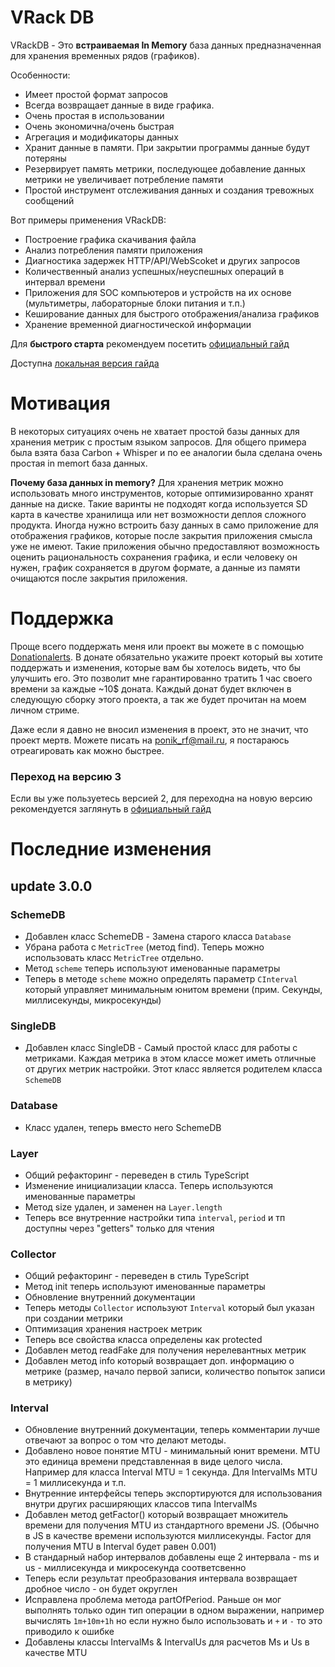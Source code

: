 VRack DB
========

VRackDB - Это **встраиваемая In Memory** база данных предназначенная для хранения временных рядов (графиков). 

Особенности: 
 - Имеет простой формат запросов
 - Всегда возвращает данные в виде графика. 
 - Очень простая в использовании
 - Очень экономична/очень быстрая
 - Агрегация и модификаторы данных
 - Хранит данные в памяти. При закрытии программы данные будут потеряны
 - Резервирует память метрики, последующее добавление данных метрики не увеличивает потребление памяти
 - Простой инструмент отслеживания данных и создания тревожных сообщений

Вот примеры применения VRackDB:
 - Построение графика скачивания файла
 - Анализ потребления памяти приложения
 - Диагностика задержек HTTP/API/WebScoket и других запросов
 - Количественный анализ успешных/неуспешных операций в интервал времени 
 - Приложения для SOC компьютеров и устройств на их основе (мультиметры, лабораторные блоки питания и т.п.)
 - Кеширование данных для быстрого отображения/анализа графиков
 - Хранение временной диагностической информации

Для **быстрого старта** рекомендуем посетить [официальный гайд](https://github.com/ponikrf/VRackDB/wiki/RU%E2%80%90DOC%E2%80%90V3.0) 

Доступна [локальная версия гайда](/docs/RU-Doc.md)

Мотивация
=========

В некоторых ситуациях очень не хватает простой базы данных для хранения метрик с простым языком запросов. Для общего примера была взята база Carbon + Whisper и по ее аналогии была сделана очень простая in memort база данных. 

**Почему база данных in memory?** Для хранения метрик можно использовать много инструментов, которые оптимизированно хранят данные на диске. Такие варинты не подходят когда используется SD карта в качестве хранилища или нет возможности деплоя сложного продукта. Иногда нужно встроить базу данных в само приложение для отображения графиков, которые после закрытия приложения смысла уже не имеют. Такие приложения обычно предоставляют возможность оценить рациональность сохранения графика, и если человеку он нужен, график сохраняется в другом формате, а данные из памяти очищаются после закрытия приложения. 

Поддержка
==========
Проще всего поддержать меня или проект вы можете в с помощью [Donationalerts](https://donationalerts.com/r/imerzytip). В донате обязательно укажите проект который вы хотите поддержать и изменения, которые вам бы хотелось видеть, что бы улучшить его. Это позволит мне гарантированно тратить 1 час своего времени за каждые ~10$ доната. Каждый донат будет включен в следующую сборку этого проекта, а так же будет прочитан на моем личном стриме.

Даже если я давно не вносил изменения в проект, это не значит, что проект мертв. Можете писать на ponik_rf@mail.ru, я постараюсь отреагировать как можно быстрее.

### Переход на версию 3

Если вы уже пользуетесь версией 2, для переходна на новую версию рекомендуется заглянуть в [официальный гайд](https://github.com/ponikrf/VRackDB/wiki/RU%E2%80%90DOC%E2%80%90V3.0)

Последние изменения
===================

update 3.0.0
------------

### SchemeDB

 - Добавлен класс SchemeDB - Замена старого класса `Database`
 - Убрана работа с `MetricTree` (метод find). Теперь можно использовать класс `MetricTree` отдельно.
 - Метод `scheme` теперь используют именованные параметры 
 - Теперь в методе `scheme` можно определять параметр `CInterval` который управляет минимальным юнитом времени (прим. Секунды, миллисекунды, микросекунды)

### SingleDB

 - Добавлен класс SingleDB - Самый простой класс для работы с метриками. Каждая метрика в этом классе может иметь отличные от других метрик настройки. Этот класс является родителем класса `SchemeDB`

### Database 

 - Класс удален, теперь вместо него SchemeDB

### Layer 

 - Общий рефакторинг - переведен в стиль TypeScript
 - Изменение инициализации класса. Теперь используются именованные параметры
 - Метод size удален, и заменен на `Layer.length`
 - Теперь все внутренние настройки типа `interval`, `period` и тп доступны через "getters" только для чтения


### Collector

 - Общий рефакторинг - переведен в стиль TypeScript
 - Метод init теперь используют именованные параметры
 - Обновление внутренний документации
 - Теперь методы `Collector` используют `Interval` который был указан при создании метрики
 - Оптимизация хранения настроек метрик
 - Теперь все свойства класса определены как protected
 - Добавлен метод readFake для получения нерелевантных метрик
 - Добавлен метод info который возвращает доп. информацию о метрике (размер, начало первой записи, количество попыток записи в метрику)

### Interval

 - Обновление внутренний документации, теперь комментарии лучше отвечают за вопрос о том что делают методы.
 - Добавлено новое понятие MTU - минимальный юнит времени. MTU это единица времени представленная в виде целого числа. Например для класса Interval MTU = 1 секунда. Для IntervalMs MTU = 1 миллисекунда и т.п.
 - Внутренние интерфейсы теперь экспортируются для использования внутри других расширяющих классов типа IntervalMs
 - Добавлен метод getFactor() который возвращает множитель времени для получения MTU из стандартного времени JS. (Обычно в JS в качестве времени используются миллисекунды. Factor для получения MTU в Interval будет равен 0.001)
 - В стандарный набор интервалов добавлены еще 2 интервала - ms и us - миллисекунда и микросекунда соответсвенно
 - Теперь если результат преобразования интервала возвращает дробное число - он будет округлен
 - Исправлена проблема метода partOfPeriod. Раньше он мог выполнять только один тип операции в одном выражении, например вычислять `1m+10m+1h` но если нужно было использовать и `+` и `-` то это приводило к ошибке
 - Добавлены классы IntervalMs & IntervalUs для расчетов Ms и Us в качестве MTU
